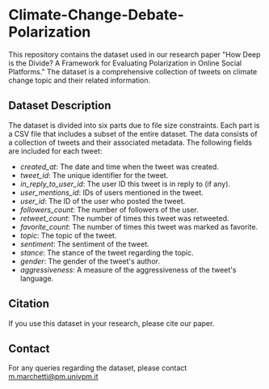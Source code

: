 # Climate-Change-Debate-Polarization
This repository contains the dataset used in our research paper "How Deep is the Divide? A Framework for Evaluating Polarization in Online Social Platforms." The dataset is a comprehensive collection of tweets on climate change topic and their related information.

## Dataset Description
The dataset is divided into six parts due to file size constraints. Each part is a CSV file that includes a subset of the entire dataset. The data consists of a collection of tweets and their associated metadata. The following fields are included for each tweet:

- *created_at*: The date and time when the tweet was created.
- *tweet_id*: The unique identifier for the tweet.
- *in_reply_to_user_id*: The user ID this tweet is in reply to (if any).
- *user_mentions_id*: IDs of users mentioned in the tweet.
- *user_id*: The ID of the user who posted the tweet.
- *followers_count*: The number of followers of the user.
- *retweet_count*: The number of times this tweet was retweeted.
- *favorite_count*: The number of times this tweet was marked as favorite.
- *topic*: The topic of the tweet.
- *sentiment*: The sentiment of the tweet.
- *stance*: The stance of the tweet regarding the topic.
- *gender*: The gender of the tweet's author.
- *aggressiveness*: A measure of the aggressiveness of the tweet's language.

## Citation
If you use this dataset in your research, please cite our paper.

## Contact
For any queries regarding the dataset, please contact m.marchetti@pm.univpm.it
